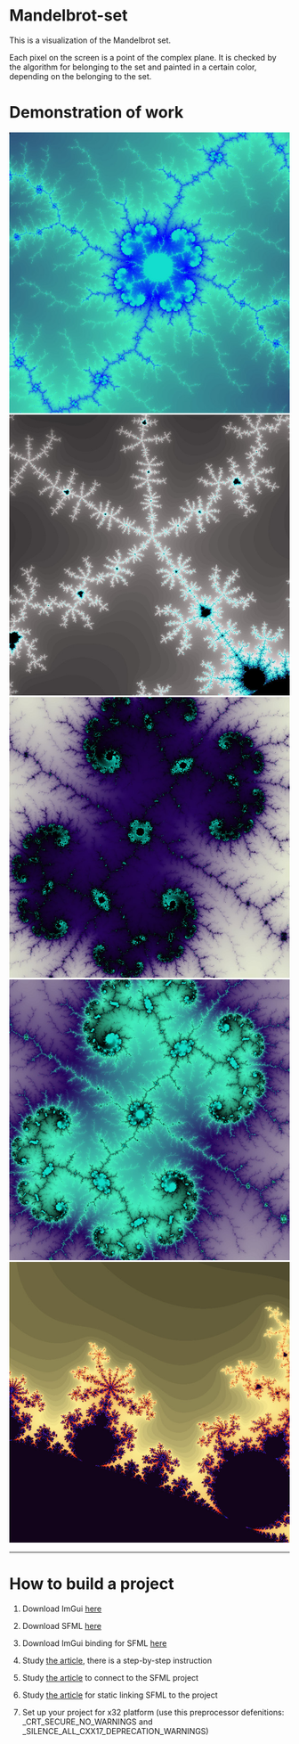 # Mandelbrot-set
This is a visualization of the Mandelbrot set.

Each pixel on the screen is a point of the complex plane. It is checked by the algorithm for belonging to the set and painted in a certain color, depending on the belonging to the set.



# Demonstration of work 

![image](https://github.com/KaPToLLIkA/Mandelbrot-set/blob/SFML-version_2/demo/Mon%20Apr%2022%2017.33.40%202019.jpg "dem1")
![image](https://github.com/KaPToLLIkA/Mandelbrot-set/blob/SFML-version_2/demo/Tue%20Apr%2023%2011.52.58%202019.jpg "dem1")
![image](https://github.com/KaPToLLIkA/Mandelbrot-set/blob/SFML-version_2/demo/Mon%20Apr%2022%2017.28.25%202019.jpg "dem1")
![image](https://github.com/KaPToLLIkA/Mandelbrot-set/blob/SFML-version_2/demo/Mon%20Apr%2022%2017.29.00%202019.jpg "dem1")
![image](https://github.com/KaPToLLIkA/Mandelbrot-set/blob/SFML-version_2/demo/Tue%20Apr%2023%2012.33.59%202019.jpg "dem1")
***


# How to build a project

1) Download ImGui [here](https://github.com/coconut/imgui)


2) Download SFML [here](https://www.sfml-dev.org/download.php)

3) Download ImGui binding for SFML [here](https://github.com/eliasdaler/imgui-sfml)

4) Study [the article](https://habr.com/ru/post/335512/), there is a step-by-step instruction

5) Study [the article](http://kychka-pc.ru/sfml/urok-1-podklyuchenie-biblioteki-k-srede-razrabotki-visual-studio-2013.html) to connect to the SFML project

6) Study [the article](http://kuchka-pc.ru/wiki/svobodnaya-baza-znanij-html/uroki-sfml/staticheskaya-linkovka-sfml-visual-studio-2015) for static linking SFML to the project

7) Set up your project for x32 platform (use this preprocessor defenitions: _CRT_SECURE_NO_WARNINGS and _SILENCE_ALL_CXX17_DEPRECATION_WARNINGS)